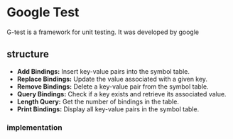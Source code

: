 # Google Test
G-test is a framework for unit testing. It was developed by google
## structure
- **Add Bindings:** Insert key-value pairs into the symbol table.
- **Replace Bindings:** Update the value associated with a given key.
- **Remove Bindings:** Delete a key-value pair from the symbol table.
- **Query Bindings:** Check if a key exists and retrieve its associated value.
- **Length Query:** Get the number of bindings in the table.
- **Print Bindings:** Display all key-value pairs in the symbol table.

### implementation
